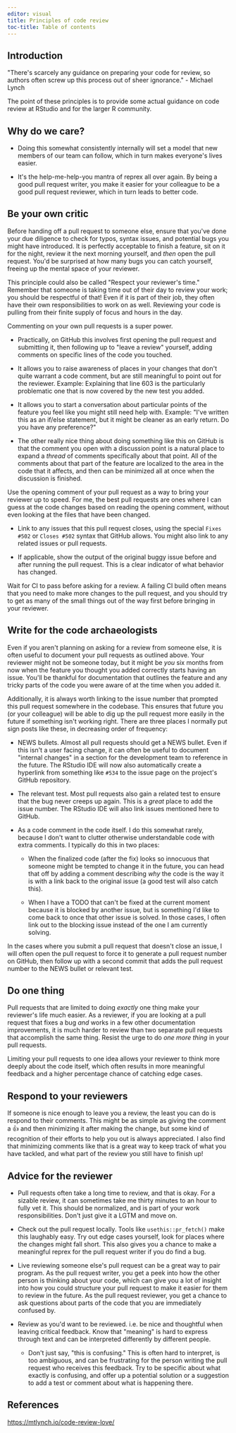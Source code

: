 ```yaml
---
editor: visual
title: Principles of code review
toc-title: Table of contents
---
```


## Introduction

"There's scarcely any guidance on preparing your code for review, so
authors often screw up this process out of sheer ignorance." - Michael
Lynch

The point of these principles is to provide some actual guidance on code
review at RStudio and for the larger R community.

## Why do we care?

-   Doing this somewhat consistently internally will set a model that
    new members of our team can follow, which in turn makes everyone's
    lives easier.

-   It's the help-me-help-you mantra of reprex all over again. By being
    a good pull request writer, you make it easier for your colleague to
    be a good pull request reviewer, which in turn leads to better code.

## Be your own critic

Before handing off a pull request to someone else, ensure that you've
done your due diligence to check for typos, syntax issues, and potential
bugs you might have introduced. It is perfectly acceptable to finish a
feature, sit on it for the night, review it the next morning yourself,
and *then* open the pull request. You'd be surprised at how many bugs
you can catch yourself, freeing up the mental space of your reviewer.

This principle could also be called "Respect your reviewer's time."
Remember that someone is taking time out of their day to review your
work; you should be respectful of that! Even if it is part of their job,
they often have their own responsibilities to work on as well. Reviewing
your code is pulling from their finite supply of focus and hours in the
day.

Commenting on your own pull requests is a super power.

-   Practically, on GitHub this involves first opening the pull request
    and submitting it, then following up to "leave a review" yourself,
    adding comments on specific lines of the code you touched.

-   It allows you to raise awareness of places in your changes that
    don't quite warrant a code comment, but are still meaningful to
    point out for the reviewer. Example: Explaining that line 603 is the
    particularly problematic one that is now covered by the new test you
    added.

-   It allows you to start a conversation about particular points of the
    feature you feel like you might still need help with. Example: "I've
    written this as an if/else statement, but it might be cleaner as an
    early return. Do you have any preference?"

-   The other really nice thing about doing something like this on
    GitHub is that the comment you open with a discussion point is a
    natural place to expand a *thread* of comments specifically about
    that point. All of the comments about that part of the feature are
    localized to the area in the code that it affects, and then can be
    minimized all at once when the discussion is finished.

Use the opening comment of your pull request as a way to bring your
reviewer up to speed. For me, the best pull requests are ones where I
can guess at the code changes based on reading the opening comment,
without even looking at the files that have been changed.

-   Link to any issues that this pull request closes, using the special
    `Fixes #502` or `Closes #502` syntax that GitHub allows. You might
    also link to any related issues or pull requests.

-   If applicable, show the output of the original buggy issue before
    and after running the pull request. This is a clear indicator of
    what behavior has changed.

Wait for CI to pass before asking for a review. A failing CI build often
means that you need to make more changes to the pull request, and you
should try to get as many of the small things out of the way first
before bringing in your reviewer.

## Write for the code archaeologists

Even if you aren't planning on asking for a review from someone else, it
is often useful to document your pull requests as outlined above. Your
reviewer might not be someone today, but it might be *you* six months
from now when the feature you thought you added correctly starts having
an issue. You'll be thankful for documentation that outlines the feature
and any tricky parts of the code you were aware of at the time when you
added it.

Additionally, it is always worth linking to the issue number that
prompted this pull request somewhere in the codebase. This ensures that
future you (or your colleague) will be able to dig up the pull request
more easily in the future if something isn't working right. There are
three places I normally put sign posts like these, in decreasing order
of frequency:

-   NEWS bullets. Almost all pull requests should get a NEWS bullet.
    Even if this isn't a user facing change, it can often be useful to
    document "internal changes" in a section for the development team to
    reference in the future. The RStudio IDE will now also automatically
    create a hyperlink from something like `#534` to the issue page on
    the project's GitHub repository.

-   The relevant test. Most pull requests also gain a related test to
    ensure that the bug never creeps up again. This is a *great* place
    to add the issue number. The RStudio IDE will also link issues
    mentioned here to GitHub.

-   As a code comment in the code itself. I do this somewhat rarely,
    because I don't want to clutter otherwise understandable code with
    extra comments. I typically do this in two places:

    -   When the finalized code (after the fix) looks so innocuous that
        someone might be tempted to change it in the future, you can
        head that off by adding a comment describing *why* the code is
        the way it is with a link back to the original issue (a good
        test will also catch this).

    -   When I have a TODO that can't be fixed at the current moment
        because it is blocked by another issue, but is something I'd
        like to come back to once that other issue is solved. In those
        cases, I often link out to the blocking issue instead of the one
        I am currently solving.

In the cases where you submit a pull request that doesn't close an
issue, I will often open the pull request to force it to generate a pull
request number on GitHub, then follow up with a second commit that adds
the pull request number to the NEWS bullet or relevant test.

## Do one thing

Pull requests that are limited to doing *exactly* one thing make your
reviewer's life much easier. As a reviewer, if you are looking at a pull
request that fixes a bug *and* works in a few other documentation
improvements, it is much harder to review than two separate pull
requests that accomplish the same thing. Resist the urge to do *one more
thing* in your pull requests.

Limiting your pull requests to one idea allows your reviewer to think
more deeply about the code itself, which often results in more
meaningful feedback and a higher percentage chance of catching edge
cases.

## Respond to your reviewers

If someone is nice enough to leave you a review, the least you can do is
respond to their comments. This might be as simple as giving the comment
a 👍 and then minimizing it after making the change, but some kind of
recognition of their efforts to help you out is always appreciated. I
also find that minimizing comments like that is a great way to keep
track of what you have tackled, and what part of the review you still
have to finish up!

## Advice for the reviewer

-   Pull requests often take a long time to review, and that is okay.
    For a sizable review, it can sometimes take me thirty minutes to an
    hour to fully vet it. This should be normalized, and is part of your
    work responsibilities. Don't just give it a LGTM and move on.

-   Check out the pull request locally. Tools like `usethis::pr_fetch()`
    make this laughably easy. Try out edge cases yourself, look for
    places where the changes might fall short. This also gives you a
    chance to make a meaningful reprex for the pull request writer if
    you do find a bug.

-   Live reviewing someone else's pull request can be a great way to
    pair program. As the pull request writer, you get a peek into how
    the other person is thinking about your code, which can give you a
    lot of insight into how you could structure your pull request to
    make it easier for them to review in the future. As the pull request
    reviewer, you get a chance to ask questions about parts of the code
    that you are immediately confused by.

-   Review as you'd want to be reviewed. i.e. be nice and thoughtful
    when leaving critical feedback. Know that "meaning" is hard to
    express through text and can be interpreted differently by different
    people.

    -   Don't just say, "this is confusing." This is often hard to
        interpret, is too ambiguous, and can be frustrating for the
        person writing the pull request who receives this feedback. Try
        to be specific about what exactly is confusing, and offer up a
        potential solution or a suggestion to add a test or comment
        about what is happening there.

## References

<https://mtlynch.io/code-review-love/>
